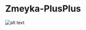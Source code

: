 # Zmeyka-PlusPlus

![alt text](https://repository-images.githubusercontent.com/221849771/0e99d580-078c-11ea-864f-0bd1e0429699)
